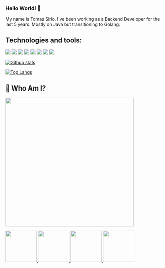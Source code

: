 ### Hello World! 👋

My name is Tomas Sirio. I've been working as a Backend Developer for the last 5 years. Mostly on Java but transitioning to Golang.

## Technologies and tools:

![](https://img.shields.io/badge/OS-Linux-informational?style=flat&logo=<LOGO_NAME>&logoColor=white&color=blue)
![](https://img.shields.io/badge/Editor-VsCode-informational?style=flat&logo=<LOGO_NAME>&logoColor=white&color=orange)
![](https://img.shields.io/badge/Code-Java-informational?style=flat&logo=<LOGO_NAME>&logoColor=white&color=2bbc8a)
![](https://img.shields.io/badge/Code-Golang-informational?style=flat&logo=<LOGO_NAME>&logoColor=white&color=2bbc8a)
![](https://img.shields.io/badge/Code-Bash-informational?style=flat&logo=<LOGO_NAME>&logoColor=white&color=2bbc8a)
![](https://img.shields.io/badge/Cloud-AWS-informational?style=flat&logo=<LOGO_NAME>&logoColor=white&color=red)
![](https://img.shields.io/badge/Framework-SpringBoot-informational?style=flat&logo=<LOGO_NAME>&logoColor=white&color=violet)
![](https://img.shields.io/badge/Tools-Docker-informational?style=flat&logo=<LOGO_NAME>&logoColor=white&color=lightblue)

[![Github stats](https://github-readme-stats.vercel.app/api?username=tomassirio)](https://github.com/anuraghazra/github-readme-stats)

[![Top Langs](https://github-readme-stats.vercel.app/api/top-langs/?username=tomassirio&hide=python,vue&layout=compact)](https://github.com/anuraghazra/github-readme-stats)

## :bust_in_silhouette: Who Am I?

<img src="https://media.discordapp.net/attachments/763140054825697301/763681938652528690/logo-design-branding-logo-tool-open-electronic-1-5f7ed02bc8247.png?width=468&height=468" width="410" height="410" /></p>

  <a href="mailto:tomassirio@gmail.com?Subject=Tomas%20You%20Are%20Amazing!">
      <img src="https://cdn2.downdetector.com/static/uploads/logo/image21.png" width="100"; height="100"/>
  </a>
  <a href="https://www.linkedin.com/in/tomassirio/">
      <img src="https://external-content.duckduckgo.com/iu/?u=https%3A%2F%2Fimage.flaticon.com%2Ficons%2Fpng%2F512%2F174%2F174857.png&f=1&nofb=1" width="100"; height="100"/>
  </a>
  <a href="https://dev.to/tomassirio">
      <img src="https://avatars3.githubusercontent.com/u/13521919?s=280&v=4" width="100"; height="100"/>
  </a>
  <a href="https://www.buymeacoffee.com/tomassirio1">
      <img src="https://i.pinimg.com/originals/60/fd/e8/60fde811b6be57094e0abc69d9c2622a.jpg" width="100"; height="100"/>
  </a>
